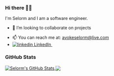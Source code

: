 
### Hi there 👋🏾

I'm Selorm and I am a software engineer.
<!-- [here](https://dev.to/dwakel) -->

<!-- - 🌱 I’m currently learning Golang -->
- 👯 I’m looking to collaborate on projects
<!-- - 💬 Ask me about anything football, Android or software engineering in general -->
- 📫 You can reach me at: [avokeselorm@live.com](mailto:avokeselorm@live.com)
- <a href="https://www.linkedin.com/in/selormavoke/" rel="nofollow noreferrer">
    <img src="https://i.stack.imgur.com/gVE0j.png" alt="linkedin"> LinkedIn
  </a> &nbsp;

### GitHub Stats


<a href="https://github.com/dwakel/dwakel">
  <img align="center" src="https://github-readme-stats.vercel.app/api?username=dwakel&show_icons=true&line_height=27&count_private=true&title_color=ffffff&text_color=c9cacc&icon_color=2bbc8a&bg_color=1d1f21" alt="Selorm's GitHub Stats" />
</a>

<a href="https://github.com/dwakel/dwakel">
  <img align="center" src="https://github-readme-stats.vercel.app/api/top-langs/?username=dwakel&hide=html,php&title_color=ffffff&text_color=c9cacc&icon_color=2bbc8a&bg_color=1d1f21" />
</a>

<!-- <p align="left"> 
  <b>Visitor count</b><br>
  <img src="https://profile-counter.glitch.me/dwakel/count.svg" />
</p> -->



<!--
**dwakel/dwakel** is a ✨ _special_ ✨ repository because its `README.md` (this file) appears on your GitHub profile.

Here are some ideas to get you started:

- 🔭 I’m currently working on ...
- 🌱 I’m currently learning ...
- 👯 I’m looking to collaborate on ...
- 🤔 I’m looking for help with ...
- 💬 Ask me about ...
- 📫 How to reach me: ...
- 😄 Pronouns: ...
- ⚡ Fun fact: ...
-->
